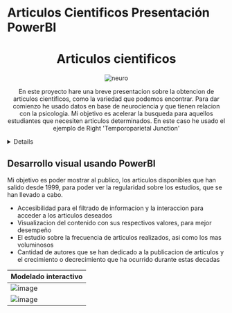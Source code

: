 # Articulos Cientificos Presentación PowerBI

<h1 align="center">Articulos cientificos</h1>

<div align="center"> 
  
<img>![neuro](https://github.com/joeSL-ms/Visual/assets/127346073/56f33039-f033-43c5-b3e8-8a070ae17042)</img>

<a>En este proyecto hare una breve presentacion sobre la obtencion de articulos cientificos, como la variedad que podemos encontrar. Para dar comienzo he usado datos en base de neurociencia y que tienen relacion con la psicologia.
 Mi objetivo es acelerar la busqueda para aquellos estudiantes que necesiten articulos determinados. En este caso he usado el ejemplo de Right 'Temporoparietal Junction'</a>
</div>
<details>
<div>
<summary><h2>Obtencion de datos</h2></summary>
<ul>
  <li>Creacion de un sistema de web scraping para poder obtener toda la informaion de manera eficiente y veloz
  </li>
  <li>Orden y limpieza de los datos, asi como completar la informacion, y otorgar mayor visibilidad de los documentos. </li>
</ul>
  <a>Creacion de la tabla con los datos a trabajar</a>
  
  ![image](https://github.com/joeSL-ms/Visual/assets/127346073/bb51ff7c-34c6-43d1-9c5e-82109f00e27a)
<a>Muestra de articulos especificos como habia indicado previamente.
</a>
  
  ![image](https://github.com/joeSL-ms/Visual/assets/127346073/c7bf58b6-39ca-45f3-86fd-27b734b4f84e)
<a>Adiccion de informacion adicional, que es relevante.</a>
  
  ![image](https://github.com/joeSL-ms/Visual/assets/127346073/e1279559-fc1f-4ebd-8fe0-fc7b8dccc4d0)
  
  <a>Termino de limpiar los datos</a>
  
  ![image](https://github.com/joeSL-ms/Visual/assets/127346073/5d4b2185-ef9f-44b2-8d7e-aa5df188c4dd)
  <a>Por ultimo creo un ID para poder pasarlo a mi base de datos</a>
  
  ![image](https://github.com/joeSL-ms/Visual/assets/127346073/172a8786-787f-4005-b9cf-db4e8775b1fb)
  
  ![image](https://github.com/joeSL-ms/Visual/assets/127346073/ea2bfd4b-ef6b-488f-bd41-73ea6c9686c2)

</div>
</details>
<div>
<h2>Desarrollo visual usando PowerBI</h2>
<a>Mi objetivo es poder mostrar al publico, los articulos disponibles que han salido desde 1999, para poder ver la regularidad sobre los estudios, que se han llevado a cabo.</a>
  <ul>
  <li>Accesibilidad para el filtrado de informacion y la interaccion para acceder a los articulos deseados</lis>
  <li>Visualizacion del contenido con sus respectivos valores, para mejor desempeño</li>
  <li>El estudio sobre la frecuencia de articulos realizados, asi como los mas voluminosos</li>
  <li>Cantidad de autores que se han dedicado a la publicacion de articulos y el crecimiento o decrecimiento que ha ocurrido durante estas decadas</li>
  </ul>
  
  | Modelado interactivo |
  |-------------------------------|
  |![image](https://github.com/joeSL-ms/Visual/assets/127346073/92c9a7ee-bf1a-4985-b894-62b4b3ffc372)|
  |![image](https://github.com/joeSL-ms/Visual/assets/127346073/df7138a3-6e9e-4ecc-a970-6d22716f4b01)|


</div>
